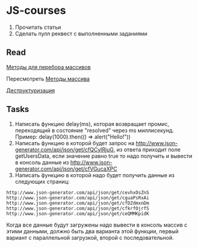 # JS-courses
1. Прочитать статьи
2. Сделать пулл реквест с выполненными заданиями

##  Read
[Методы для перебора массивов](https://learn.javascript.ru/array-iteration)

Пересмотреть [Методы массива](https://developer.mozilla.org/ru/docs/Web/JavaScript/Reference/Global_Objects/Array)

[Деструктуризация](https://learn.javascript.ru/destructuring)


## Tasks
1. Написать функцию delay(ms), которая возвращает промис, переходящий в состояние "resolved" через ms миллисекунд.
Пример: delay(1000).then(() => alert("Hello!"))
2. Написать функцию в которой будет запрос на http://www.json-generator.com/api/json/get/cfQCylRjuG, из ответа приходит поле getUsersData, если значение равно true то надо получить и вывести в консоль данные из http://www.json-generator.com/api/json/get/cfVGucaXPC
3. Написать функцию в которой надо будет получить данные из следующих страниц:
```
http://www.json-generator.com/api/json/get/cevhxOsZnS
http://www.json-generator.com/api/json/get/cguaPsRxAi
http://www.json-generator.com/api/json/get/cfDZdmxnDm
http://www.json-generator.com/api/json/get/cfkrfOjrfS
http://www.json-generator.com/api/json/get/ceQMMKpidK
```
Когда все данные будут загружены надо вывести в консоль массив с этими данными, должно быть два варианта этой функции, первый вариант с параллельной загрузкой, второй с последовательной.
